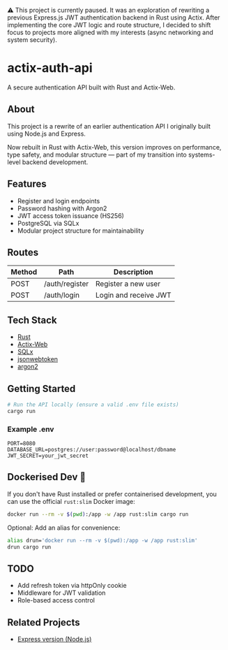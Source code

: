 ⚠️ This project is currently paused. It was an exploration of rewriting a previous Express.js JWT authentication backend in Rust using Actix. After implementing the core JWT logic and route structure, I decided to shift focus to projects more aligned with my interests (async networking and system security).

# actix-auth-api

A secure authentication API built with Rust and Actix-Web.

## About

This project is a rewrite of an earlier authentication API I originally built using Node.js and Express.

Now rebuilt in Rust with Actix-Web, this version improves on performance, type safety, and modular structure — part of my transition into systems-level backend development.



## Features

- Register and login endpoints
- Password hashing with Argon2
- JWT access token issuance (HS256)
- PostgreSQL via SQLx
- Modular project structure for maintainability



## Routes

| Method | Path           | Description           |
| ------ | -------------- | --------------------- |
| POST   | /auth/register | Register a new user   |
| POST   | /auth/login    | Login and receive JWT |



## Tech Stack

- [Rust](https://www.rust-lang.org/)
- [Actix-Web](https://actix.rs/)
- [SQLx](https://docs.rs/sqlx)
- [jsonwebtoken](https://docs.rs/jsonwebtoken)
- [argon2](https://docs.rs/argon2)



## Getting Started

```bash
# Run the API locally (ensure a valid .env file exists)
cargo run
```

### Example .env

```
PORT=8080
DATABASE_URL=postgres://user:password@localhost/dbname
JWT_SECRET=your_jwt_secret
```



## Dockerised Dev 🐳

If you don't have Rust installed or prefer containerised development, you can use the official `rust:slim` Docker image:

```sh
docker run --rm -v $(pwd):/app -w /app rust:slim cargo run
```

Optional: Add an alias for convenience:

```bash
alias drun='docker run --rm -v $(pwd):/app -w /app rust:slim'
drun cargo run
```



## TODO

- Add refresh token via httpOnly cookie
- Middleware for JWT validation
- Role-based access control



## Related Projects

- [Express version (Node.js)](https://github.com/MattPatchava/authentication-system/tree/main/backend)
